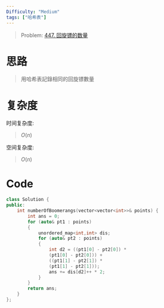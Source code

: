 ```yaml
---
Difficulty: "Medium"
tags: ["哈希表"]
---
```



> Problem: [447. 回旋镖的数量](https://leetcode.cn/problems/number-of-boomerangs/description/)

# 思路

> 用哈希表記錄相同的回旋镖數量

# 复杂度

时间复杂度:
> $O(n)$

空间复杂度:
> $O(n)$



# Code
```c++
class Solution {
public:
    int numberOfBoomerangs(vector<vector<int>>& points) {
        int ans = 0;
        for (auto& pt1 : points)
        {
            unordered_map<int,int> dis;
            for (auto& pt2 : points)
            {
                int d2 = ((pt1[0] - pt2[0]) * 
                (pt1[0] - pt2[0])) +
                ((pt1[1] - pt2[1]) *
                (pt1[1] - pt2[1]));
                ans += dis[d2]++ * 2;
            }
        }
        return ans;
    }
};
```
  
